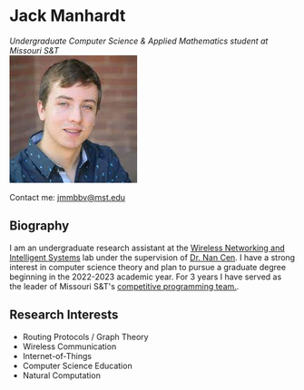 
# Jack Manhardt
_Undergraduate Computer Science & Applied Mathematics student at Missouri S&T_
<br>
![photo c.2018](me.jpeg)
<br>

Contact me: jmmbbv@mst.edu
<br>

## Biography

I am an undergraduate research assistant at the [Wireless Networking and Intelligent Systems](https://cs.mst.edu/research/labs/wireless-networks-and-intelligent-systems/) lab under the supervision of [Dr. Nan Cen](https://sites.google.com/a/mst.edu/nancen/home). I have a strong interest in computer science theory and plan to pursue a graduate degree beginning in the 2022-2023 academic year. For 3 years I have served as the leader of Missouri S&T's [competitive programming team.](https://comp.mstacm.org/).

## Research Interests

- Routing Protocols / Graph Theory
- Wireless Communication
- Internet-of-Things
- Computer Science Education
- Natural Computation
